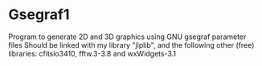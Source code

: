 # Gsegraf1
Program to generate 2D and 3D graphics using GNU gsegraf parameter files
Should be linked with my library "jlplib", and the following other (free) libraries: cfitsio3410, fftw.3-3.8 and wxWidgets-3.1
